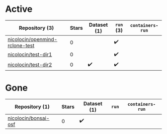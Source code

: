# Active
| Repository (3) | Stars | Dataset (1) | `run` (3) | `containers-run` |
| --- | --- | --- | --- | --- |
| [nicolocin/openmind-rclone-test](https://github.com/nicolocin/openmind-rclone-test) | 0 |  | :heavy_check_mark: |  |
| [nicolocin/test-dir1](https://github.com/nicolocin/test-dir1) | 0 |  | :heavy_check_mark: |  |
| [nicolocin/test-dir2](https://github.com/nicolocin/test-dir2) | 0 | :heavy_check_mark: | :heavy_check_mark: |  |

# Gone
| Repository (1) | Stars | Dataset (1) | `run` | `containers-run` |
| --- | --- | --- | --- | --- |
| [nicolocin/bonsai-osf](https://github.com/nicolocin/bonsai-osf) | 0 | :heavy_check_mark: |  |  |
